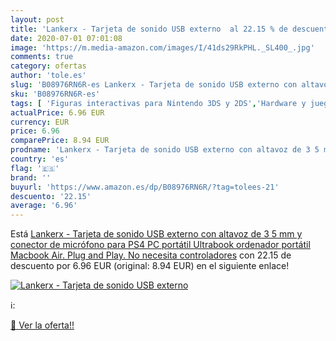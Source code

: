```yaml
---
layout: post
title: 'Lankerx - Tarjeta de sonido USB externo  al 22.15 % de descuento'
date: 2020-07-01 07:01:08
image: 'https://m.media-amazon.com/images/I/41ds29RkPHL._SL400_.jpg'
comments: true
category: ofertas
author: 'tole.es'
slug: 'B08976RN6R-es Lankerx - Tarjeta de sonido USB externo con altavoz de 3 5...'
sku: 'B08976RN6R-es'
tags: [ 'Figuras interactivas para Nintendo 3DS y 2DS','Hardware y juegos para Nintendo 3DS y 2DS','Hardware y juegos para Nintendo Switch','Juegos para Nintendo Switch','Sistemas precursores y micro consolas','Videojuegos','ps4', ]
actualPrice: 6.96 EUR
currency: EUR
price: 6.96
comparePrice: 8.94 EUR
prodname: 'Lankerx - Tarjeta de sonido USB externo con altavoz de 3 5 mm y conector de micrófono para PS4  PC  portátil  Ultrabook  ordenador portátil  Macbook Air. Plug and Play. No necesita controladores'
country: 'es'
flag: '🇪🇸'
brand: ''
buyurl: 'https://www.amazon.es/dp/B08976RN6R/?tag=tolees-21'
descuento: '22.15'
average: '6.96'
---
```


Está [Lankerx - Tarjeta de sonido USB externo con altavoz de 3 5 mm y conector de micrófono para PS4  PC  portátil  Ultrabook  ordenador portátil  Macbook Air. Plug and Play. No necesita controladores](https://www.amazon.es/dp/B08976RN6R/?tag=tolees-21) con 22.15 de descuento por 6.96 EUR (original: 8.94 EUR) en el siguiente enlace!

[![Lankerx - Tarjeta de sonido USB externo ](https://m.media-amazon.com/images/I/41ds29RkPHL._SL400_.jpg)](https://www.amazon.es/dp/B08976RN6R/?tag=tolees-21)

ℹ️:


[🛒 Ver la oferta!!](https://www.amazon.es/dp/B08976RN6R/?tag=tolees-21)
